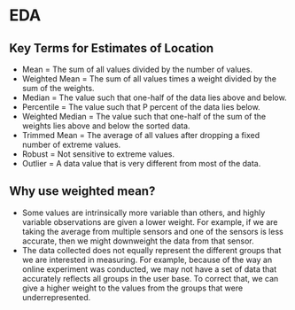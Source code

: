 # EDA

## Key Terms for Estimates of Location
- Mean = The sum of all values divided by the number of values.
- Weighted Mean = The sum of all values times a weight divided by the sum of the weights.
- Median = The value such that one-half of the data lies above and below.
- Percentile = The value such that P percent of the data lies below.
- Weighted Median = The value such that one-half of the sum of the weights lies above and below the sorted data.
- Trimmed Mean = The average of all values after dropping a fixed number of extreme values.
- Robust = Not sensitive to extreme values.
- Outlier = A data value that is very different from most of the data.

## Why use weighted mean?
- Some values are intrinsically more variable than others, and highly variable observations are given a lower weight. For example, if we are taking the average from multiple sensors and one of the sensors is less accurate, then we might downweight the data from that sensor.
- The data collected does not equally represent the different groups that we are interested in measuring. For example, because of the way an online experiment was conducted, we may not have a set of data that accurately reflects all groups in the user base. To correct that, we can give a higher weight to the values from the groups that were underrepresented.